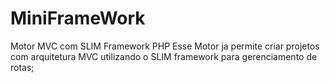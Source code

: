 # MiniFrameWork
Motor MVC com SLIM Framework PHP
Esse Motor ja permite criar projetos com arquitetura MVC utilizando o SLIM framework para gerenciamento de rotas;
